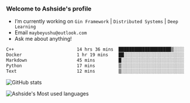### Welcome to Ashside's profile

- I’m currently working on `Gin Framework` | `Distributed Systems` | `Deep Learning`
- Email `maybeyushu@outlook.com`
- Ask me about anything!

<!--START_SECTION:waka-->

```txt
C++                        14 hrs 36 mins  ████████████████████▒░░░░   81.13 %
Docker                     1 hr 19 mins    ██░░░░░░░░░░░░░░░░░░░░░░░   07.39 %
Markdown                   45 mins         █░░░░░░░░░░░░░░░░░░░░░░░░   04.18 %
Python                     17 mins         ▒░░░░░░░░░░░░░░░░░░░░░░░░   01.64 %
Text                       12 mins         ▒░░░░░░░░░░░░░░░░░░░░░░░░   01.18 %
```

<!--END_SECTION:waka-->

![GitHub stats](https://github-readme-stats.vercel.app/api?username=Ashside)

![Ashside's Most used languages](https://github-readme-stats.vercel.app/api/top-langs/?username=Ashside&layout=compact&hide_border=true&langs_count=10)


